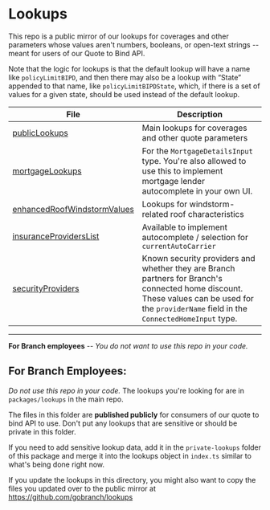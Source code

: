 # Lookups

This repo is a public mirror of our lookups for coverages and other parameters whose values aren't numbers, booleans, or open-text strings -- meant for users of our Quote to Bind API.

Note that the logic for lookups is that the default lookup will have a name like `policyLimitBIPD`, and then there may also be a lookup with “State” appended to that name, like `policyLimitBIPDState`, which, if there is a set of values for a given state, should be used instead of the default lookup.

| File                                                                                                          | Description                                                                                                                                                                                 |
| ------------------------------------------------------------------------------------------------------------- | ------------------------------------------------------------------------------------------------------------------------------------------------------------------------------------------- |
| [publicLookups](https://github.com/gobranch/lookups/blob/main/publicLookups.json)                             | Main lookups for coverages and other quote parameters                                                                                                                                       |
| [mortgageLookups](https://github.com/gobranch/lookups/blob/main/mortgageLookups.json)                         | For the `MortgageDetailsInput` type. You're also allowed to use this to implement mortgage lender autocomplete in your own UI.                                                              |
| [enhancedRoofWindstormValues](https://github.com/gobranch/lookups/blob/main/enhancedRoofWindstormValues.json) | Lookups for windstorm-related roof characteristics                                                                                                                                          |
| [insuranceProvidersList](https://github.com/gobranch/lookups/blob/main/insuranceProvidersList.json)           | Available to implement autocomplete / selection for `currentAutoCarrier`                                                                                                                    |
| [securityProviders](https://github.com/gobranch/lookups/blob/main/securityProviders.json)                     | Known security providers and whether they are Branch partners for Branch's connected home discount. These values can be used for the `providerName` field in the `ConnectedHomeInput` type. |

---

**For Branch employees** -- _You do not want to use this repo in your code._

## For Branch Employees:

_Do not use this repo in your code._ The lookups you're looking for are in `packages/lookups` in the main repo.

The files in this folder are **published publicly** for consumers of our quote to bind API to use. Don't put any lookups that are sensitive or should be private in this folder.

If you need to add sensitive lookup data, add it in the `private-lookups` folder of this package and merge it into the lookups object in `index.ts` similar to what's being done right now.

If you update the lookups in this directory, you might also want to copy the files you updated over to the public mirror at https://github.com/gobranch/lookups
